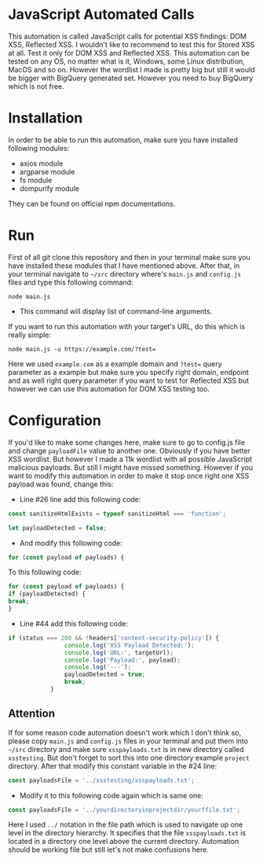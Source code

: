 # JavaScript Automated Calls
This automation is called JavaScript calls for potential XSS findings: DOM XSS, Reflected XSS. I wouldn't like to recommend to test this for Stored XSS at all. Test it only for DOM XSS and Reflected XSS. This automation can be tested on any OS, no matter what is it, Windows, some Linux distribution, MacOS and so on. However the wordlist I made is pretty big but still it would be bigger with BigQuery generated set. However you need to buy BigQuery which is not free. 

# Installation
In order to be able to run this automation, make sure you have installed following modules:

- axios module
- argparse module
- fs module
- dompurify module

They can be found on official npm documentations.

# Run
First of all git clone this repository and then in your terminal make sure you have installed these modules that I have mentioned above. After that, in your terminal navigate to `~/src` directory where's `main.js` and `config.js` files and type this following command:

`node main.js`

- This command will display list of command-line arguments.

If you want to run this automation with your target's URL, do this which is really simple:

`node main.js -u https://example.com/?test=`

Here we used `example.com` as a example domain  and `?test=` query parameter as a example but make sure you specify right domain, endpoint and as well right query parameter if you want to test for Reflected XSS but however we can use this automation for DOM XSS testing too.

# Configuration
If you'd like to make some changes here, make sure to go to config.js file and change `payloadFile` value to another one. Obviously if you have better XSS wordlist. But however I made a 11k wordlist with all possible JavaScript malicious payloads. But still I might have missed something. However if you want to modify this automation in order to make it stop once right one XSS payload was found, change this:

- Line #26 line add this following code:

```javascript
const sanitizeHtmlExists = typeof sanitizeHtml === 'function';

let payloadDetected = false;
```
- And modify this following code:

```javascript
for (const payload of payloads) {
```
To this following code:

```javascript
for (const payload of payloads) {
if (payloadDetected) {
break;
}
```

- Line #44 add this following code:
```javascript
if (status === 200 && !headers['content-security-policy']) {
                console.log('XSS Payload Detected:');
                console.log('URL:', targetUrl);
                console.log('Payload:', payload);
                console.log('---');
                payloadDetected = true;
                break;
            }
```

## Attention
If for some reason code automation doesn't work which I don't think so, please copy `main.js` and `config.js` files in your terminal and put them into `~/src` directory and make sure `xsspayloads.txt` is in new directory called `xsstesting`. But don't forget to sort this into one directory example `project` directory. After that modify this constant variable in the #24 line:

```javascript
const payloadsFile = '../xsstesting/xsspayloads.txt';
```

- Modify it to this following code again which is same one:

```javascript
const payloadsFile = '../yourdirectoryinprojectdir/yourffile.txt';
```
Here I used `../` notation in the file path which is used to navigate up one level in the directory hierarchy. It specifies that the file `xsspayloads.txt` is located in a directory one level above the current directory. Automation should be working file but still let's not make confusions here. 

